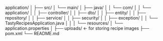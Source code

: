 application/
│
├── src/
│   └── main/
│       ├── java/
│       │   └── com/
│       │       └── application/
│       │           ├── controller/
│       │           ├── dto/
│       │           ├── entity/
│       │           ├── repository/
│       │           ├── service/
│       │           ├── security/
│       │           ├── exception/
│       │           └── TastyRecipesApplication.java
│       │
│       └── resources/
│           └── application.properties
│
├── uploads/                   ← for storing recipe images
├── pom.xml
└── README.md


